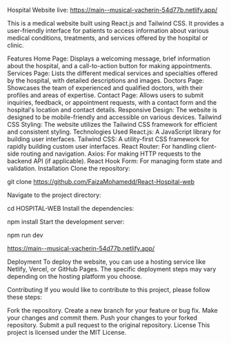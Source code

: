 Hospital Website
live: https://main--musical-vacherin-54d77b.netlify.app/

This is a medical website built using React.js and Tailwind CSS. It provides a user-friendly interface for patients to access information about various medical conditions, treatments, and services offered by the hospital or clinic.

Features
Home Page: Displays a welcoming message, brief information about the hospital, and a call-to-action button for making appointments.
Services Page: Lists the different medical services and specialties offered by the hospital, with detailed descriptions and images.
Doctors Page: Showcases the team of experienced and qualified doctors, with their profiles and areas of expertise.
Contact Page: Allows users to submit inquiries, feedback, or appointment requests, with a contact form and the hospital's location and contact details.
Responsive Design: The website is designed to be mobile-friendly and accessible on various devices.
Tailwind CSS Styling: The website utilizes the Tailwind CSS framework for efficient and consistent styling.
Technologies Used
React.js: A JavaScript library for building user interfaces.
Tailwind CSS: A utility-first CSS framework for rapidly building custom user interfaces.
React Router: For handling client-side routing and navigation.
Axios: For making HTTP requests to the backend API (if applicable).
React Hook Form: For managing form state and validation.
Installation
Clone the repository:


git clone https://github.com/FaizaMohamedd/React-Hospital-web

Navigate to the project directory:


cd HOSPITAL-WEB
Install the dependencies:


npm install
Start the development server:


npm run dev

https://main--musical-vacherin-54d77b.netlify.app/

Deployment
To deploy the website, you can use a hosting service like Netlify, Vercel, or GitHub Pages. The specific deployment steps may vary depending on the hosting platform you choose.

Contributing
If you would like to contribute to this project, please follow these steps:

Fork the repository.
Create a new branch for your feature or bug fix.
Make your changes and commit them.
Push your changes to your forked repository.
Submit a pull request to the original repository.
License
This project is licensed under the MIT License.
